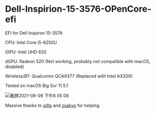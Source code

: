 # Dell-Inspirion-15-3576-OPenCore-efi

EFI for Dell Inspiron 15-3576

CPU: Intel Core i5-8250U

iGPU: Intel UHD 620

dGPU: Radeon 520 (Not working, probably not compatible with macOS, disabled)

Wireless/BT: Qualcomm QCA9377 (Replaced with Intel AX200)

Tested on macOS Big Sur 11.5.1

![截屏2021-08-09 下午8 05 08](https://user-images.githubusercontent.com/17025286/128703451-72a19c20-6762-4839-ac70-30c6995eee71.png)

Massive thanks to [sjllls](https://github.com/sjllls) and [zsakvo](https://github.com/zsakvo) for helping.
